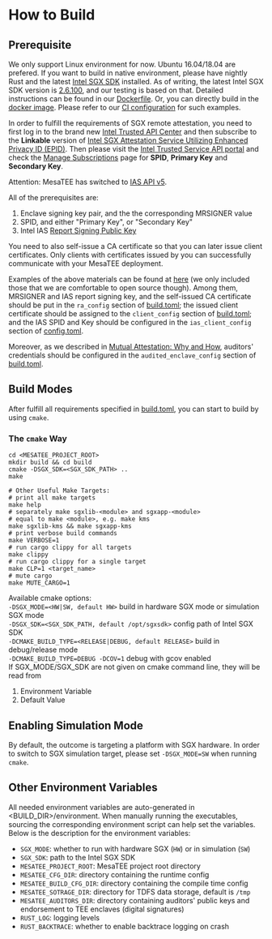 # How to Build

## Prerequisite

We only support Linux environment for now. Ubuntu 16.04/18.04 are prefered.  If
you want to build in native environment, please have nightly Rust and the
latest [Intel SGX SDK](https://01.org/intel-software-guard-extensions/downloads) installed.
As of writing, the latest Intel SGX SDK version is
[2.6.100](https://download.01.org/intel-sgx/linux-2.6/ubuntu18.04-server/), and
our testing is based on that. Detailed instructions can be found in our
[Dockerfile](https://github.com/mesalock-linux/mesatee/blob/master/Dockerfile).
Or, you can directly build in the [docker image](https://hub.docker.com/r/mesalocklinux/build-mesatee).
Please refer to our [CI configuration](../.drone.yml) for such examples.

In order to fulfill the requirements of SGX remote attestation, you need to
first log in to the brand new [Intel Trusted API Center](https://api.portal.trustedservices.intel.com/) and then subscribe to the **Linkable** version of [Intel SGX Attestation Service Utilizing Enhanced Privacy ID (EPID)](https://api.portal.trustedservices.intel.com/EPID-attestation). Then please visit the [Intel Trusted Service API portal](https://api.portal.trustedservices.intel.com/developer) and check the [Manage Subscriptions](https://api.portal.trustedservices.intel.com/developer) page for **SPID**, **Primary Key** and **Secondary Key**.

Attention: MesaTEE has switched to [IAS API v5](https://api.trustedservices.intel.com/documents/sgx-attestation-api-spec.pdf).

All of the prerequisites are:

1. Enclave signing key pair, and the the corresponding MRSIGNER value
2. SPID, and either "Primary Key", or "Secondary Key"
3. Intel IAS [Report Signing Public Key](http://software.intel.com/sites/default/files/managed/7b/de/RK_PUB.zip)

You need to also self-issue a CA certificate so that you can later issue client
certificates. Only clients with certificates issued by you can successfully
communicate with your MesaTEE deployment.

Examples of the above materials can be found at [here](../cert) (we only
included those that we are comfortable to open source though). Among them,
MRSIGNER and IAS report signing key, and the self-issued CA certificate should
be put in the ``ra_config`` section of [build.toml](../build.toml); the issued
client certificate should be assigned to the ``client_config`` section of
[build.toml](../build.toml); and the IAS SPID and Key should be configured in
the ``ias_client_config`` section of [config.toml](../config.toml).

Moreover, as we described in [Mutual Attestation: Why and
How](mutual_attestation.md), auditors' credentials should be configured in the
``audited_enclave_config`` section of [build.toml](../build.toml).

## Build Modes

After fulfill all requirements specified in [build.toml](../build.toml), you
can start to build by using ``cmake``.

### The ``cmake`` Way

```
cd <MESATEE_PROJECT_ROOT>
mkdir build && cd build
cmake -DSGX_SDK=<SGX_SDK_PATH> ..
make

# Other Useful Make Targets:
# print all make targets
make help
# separately make sgxlib-<module> and sgxapp-<module>
# equal to make <module>, e.g. make kms
make sgxlib-kms && make sgxapp-kms
# print verbose build commands
make VERBOSE=1
# run cargo clippy for all targets
make clippy
# run cargo clippy for a single target
make CLP=1 <target_name>
# mute cargo
make MUTE_CARGO=1
```

Available cmake options:  
`-DSGX_MODE=<HW|SW, default HW>` build in hardware SGX mode or simulation SGX mode  
`-DSGX_SDK=<SGX_SDK_PATH, default /opt/sgxsdk>` config path of Intel SGX SDK  
`-DCMAKE_BUILD_TYPE=<RELEASE|DEBUG, default RELEASE>` build in debug/release mode  
`-DCMAKE_BUILD_TYPE=DEBUG -DCOV=1`  debug with gcov enabled  
If SGX_MODE/SGX_SDK are not given on cmake command line, they will be read from
1. Environment Variable
2. Default Value

## Enabling Simulation Mode

By default, the outcome is targeting a platform with SGX hardware.  In order to
switch to SGX simulation target, please set ```-DSGX_MODE=SW``` when running ```cmake```.

## Other Environment Variables

All needed environment variables are auto-generated in <BUILD_DIR>/environment.
When manually running the executables, sourcing the corresponding environment script can
help set the variables. Below is the description for the environment variables:

* ``SGX_MODE``: whether to run with hardware SGX (``HW``) or in simulation (``SW``)
* ``SGX_SDK``: path to the Intel SGX SDK
* ``MESATEE_PROJECT_ROOT``: MesaTEE project root directory
* ``MESATEE_CFG_DIR``: directory containing the runtime config
* ``MESATEE_BUILD_CFG_DIR``: directory containing the compile time config
* `MESATEE_SOTRAGE_DIR`: directory for TDFS data storage, default is `/tmp`
* ``MESATEE_AUDITORS_DIR``: directory containing auditors' public keys and endorsement to TEE enclaves (digital signatures)
* ``RUST_LOG``: logging levels
* ``RUST_BACKTRACE``: whether to enable backtrace logging on crash
